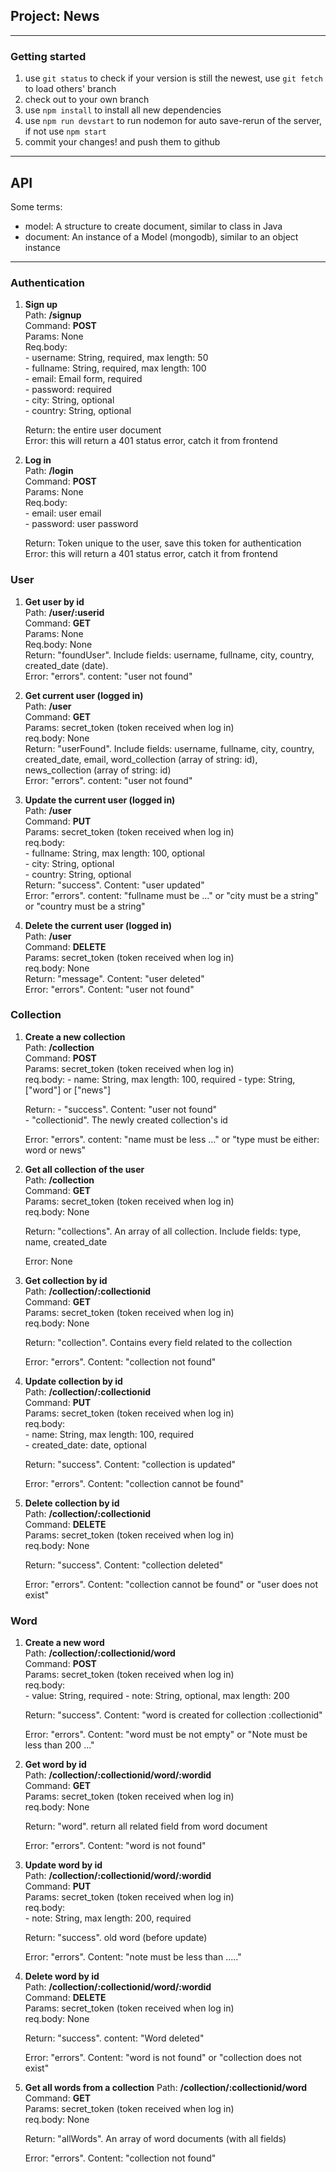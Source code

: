 ## Project: News

---

### Getting started
1. use `git status` to check if your version is still the newest, use `git fetch` to load others' branch
2. check out to your own branch
3. use `npm install` to install all new dependencies
4. use `npm run devstart` to run nodemon for auto save-rerun of the server, if not use `npm start`
5. commit your changes! and push them to github

---

## API 

Some terms: 
- model: A structure to create document, similar to class in Java
- document: An instance of a Model (mongodb), similar to an object instance

--- 

### Authentication
1. **Sign up**  
    Path: **/signup**  
    Command: **POST**  
    Params: None  
    Req.body:   
        - username: String, required, max length: 50  
        - fullname: String, required, max length: 100  
        - email: Email form, required  
        - password: required  
        - city: String, optional  
        - country: String, optional    

    Return: the entire user document  
    Error: this will return a 401 status error, catch it from frontend

2. **Log in**  
    Path: **/login**  
    Command: **POST**  
    Params: None  
    Req.body:  
        - email: user email  
        - password: user password   

    Return: Token unique to the user, save this token for authentication  
    Error: this will return a 401 status error, catch it from frontend  

### User
1. **Get user by id**  
    Path: **/user/:userid**  
    Command: **GET**  
    Params: None  
    Req.body: None  
    Return: "foundUser". Include fields: username, fullname, city, country, created_date (date).  
    Error: "errors". content: "user not found"  

2. **Get current user (logged in)**  
    Path: **/user**  
    Command: **GET**  
    Params: secret_token (token received when log in)  
    req.body: None  
    Return: "userFound". Include fields: username, fullname, city, country, created_date, email, word_collection (array of string: id), news_collection (array of string: id)  
    Error: "errors". content: "user not found"  

3. **Update the current user (logged in)**  
    Path: **/user**  
    Command: **PUT**  
    Params: secret_token (token received when log in)  
    req.body:  
        - fullname: String, max length: 100, optional  
        - city: String, optional   
        - country: String, optional   
    Return: "success". Content: "user updated"  
    Error: "errors". content: "fullname must be ..." or "city must be a string" or "country must be a string"    

4. **Delete the current user (logged in)**  
    Path: **/user**  
    Command: **DELETE**  
    Params: secret_token (token received when log in)  
    req.body: None  
    Return: "message". Content: "user deleted"  
    Error: "errors". Content: "user not found"  

### Collection  
1. **Create a new collection**  
    Path: **/collection**  
    Command: **POST**  
    Params: secret_token (token received when log in)  
    req.body: 
        - name: String, max length: 100, required
        - type: String, ["word"] or ["news"]  

    Return: 
        - "success". Content: "user not found"  
        - "collectionid". The newly created collection's id  

    Error: "errors". content: "name must be less ..." or "type must be either: word or news"  

2. **Get all collection of the user**  
    Path: **/collection**  
    Command: **GET**  
    Params: secret_token (token received when log in)  
    req.body: None

    Return: "collections". An array of all collection. Include fields: type, name, created_date 

    Error: None

3. **Get collection by id**  
    Path: **/collection/:collectionid**  
    Command: **GET**  
    Params: secret_token (token received when log in)  
    req.body: None

    Return: "collection". Contains every field related to the collection  

    Error: "errors". Content: "collection not found"

4. **Update collection by id**  
    Path: **/collection/:collectionid**  
    Command: **PUT**  
    Params: secret_token (token received when log in)  
    req.body:  
        - name: String, max length: 100, required  
        - created_date: date, optional  

    Return: "success". Content: "collection is updated"  

    Error: "errors". Content: "collection cannot be found"   

5. **Delete collection by id**  
    Path: **/collection/:collectionid**  
    Command: **DELETE**  
    Params: secret_token (token received when log in)  
    req.body: None  

    Return: "success". Content: "collection deleted"  

    Error: "errors". Content: "collection cannot be found" or "user does not exist"  

### Word
1. **Create a new word**  
    Path: **/collection/:collectionid/word**  
    Command: **POST**  
    Params: secret_token (token received when log in)  
    req.body:  
        - value: String, required
        - note: String, optional, max length: 200  

    Return: "success". Content: "word is created for collection :collectionid"  

    Error: "errors". Content: "word must be not empty" or "Note must be less than 200 ..."  

2. **Get word by id**  
    Path: **/collection/:collectionid/word/:wordid**  
    Command: **GET**  
    Params: secret_token (token received when log in)  
    req.body: None  

    Return: "word". return all related field from word document

    Error: "errors". Content: "word is not found"  

3. **Update word by id**  
    Path: **/collection/:collectionid/word/:wordid**  
    Command: **PUT**  
    Params: secret_token (token received when log in)  
    req.body:   
        - note: String, max length: 200, required

    Return: "success". old word (before update)

    Error: "errors". Content: "note must be less than ....."  

4. **Delete word by id**  
    Path: **/collection/:collectionid/word/:wordid**  
    Command: **DELETE**  
    Params: secret_token (token received when log in)  
    req.body: None  

    Return: "success". content: "Word deleted"  

    Error: "errors". Content: "word is not found" or "collection does not exist"  

5. **Get all words from a collection**
    Path: **/collection/:collectionid/word**  
    Command: **GET**  
    Params: secret_token (token received when log in)  
    req.body: None  

    Return: "allWords". An array of word documents (with all fields)   

    Error: "errors". Content: "collection not found"  

